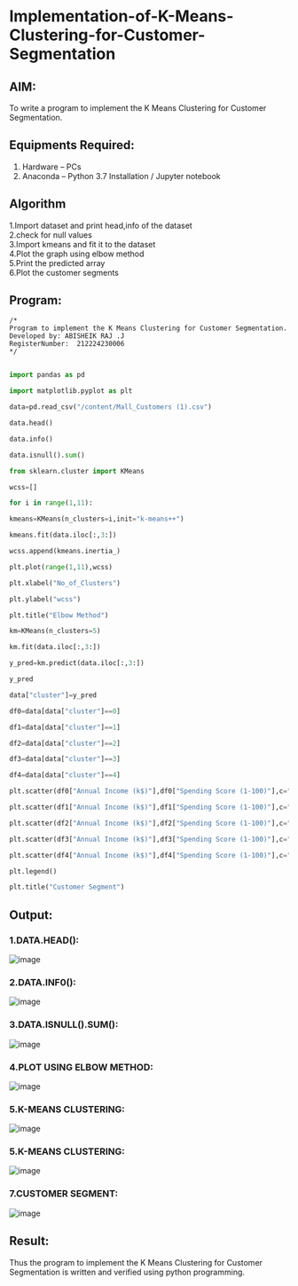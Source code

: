 # Implementation-of-K-Means-Clustering-for-Customer-Segmentation

## AIM:
To write a program to implement the K Means Clustering for Customer Segmentation.

## Equipments Required:
1. Hardware – PCs
2. Anaconda – Python 3.7 Installation / Jupyter notebook

## Algorithm
1.Import dataset and print head,info of the dataset  
2.check for null values   
3.Import kmeans and fit it to the dataset    
4.Plot the graph using elbow method    
5.Print the predicted array    
6.Plot the customer segments    

## Program:
```
/*
Program to implement the K Means Clustering for Customer Segmentation.
Developed by: ABISHEIK RAJ .J
RegisterNumber:  212224230006
*/
```
```python

import pandas as pd

import matplotlib.pyplot as plt

data=pd.read_csv("/content/Mall_Customers (1).csv")

data.head()

data.info()

data.isnull().sum()

from sklearn.cluster import KMeans

wcss=[]

for i in range(1,11):

kmeans=KMeans(n_clusters=i,init="k-means++")

kmeans.fit(data.iloc[:,3:])

wcss.append(kmeans.inertia_)

plt.plot(range(1,11),wcss)

plt.xlabel("No_of_Clusters")

plt.ylabel("wcss")

plt.title("Elbow Method")

km=KMeans(n_clusters=5)

km.fit(data.iloc[:,3:])

y_pred=km.predict(data.iloc[:,3:])

y_pred

data["cluster"]=y_pred

df0=data[data["cluster"]==0]

df1=data[data["cluster"]==1]

df2=data[data["cluster"]==2]

df3=data[data["cluster"]==3]

df4=data[data["cluster"]==4]

plt.scatter(df0["Annual Income (k$)"],df0["Spending Score (1-100)"],c="red",label="cluster0")

plt.scatter(df1["Annual Income (k$)"],df1["Spending Score (1-100)"],c="black",label="cluster1")

plt.scatter(df2["Annual Income (k$)"],df2["Spending Score (1-100)"],c="blue",label="cluster2")

plt.scatter(df3["Annual Income (k$)"],df3["Spending Score (1-100)"],c="green",label="cluster3")

plt.scatter(df4["Annual Income (k$)"],df4["Spending Score (1-100)"],c="magenta",label="cluster4")

plt.legend()

plt.title("Customer Segment")

```

## Output:
### 1.DATA.HEAD():
![image](https://github.com/user-attachments/assets/14e9fa29-4edd-48cc-aec1-891c6a6c97b1)

### 2.DATA.INF0():
![image](https://github.com/user-attachments/assets/0b29b4d5-bf35-4461-b045-c1451860597d)

### 3.DATA.ISNULL().SUM():
![image](https://github.com/user-attachments/assets/d4332286-52a0-4ed4-be05-404628103a13)

### 4.PLOT USING ELBOW METHOD:
![image](https://github.com/user-attachments/assets/fe097c7b-2ace-4c28-946c-570652e7214a)

### 5.K-MEANS CLUSTERING:
![image](https://github.com/user-attachments/assets/9bf8767d-f46b-47cb-99a4-3b7e1a0316ae)

### 5.K-MEANS CLUSTERING:
![image](https://github.com/user-attachments/assets/4f6c2957-6d85-4ae6-abb5-202a339a6230)
### 7.CUSTOMER SEGMENT:
![image](https://github.com/user-attachments/assets/6e651abc-1085-4ae7-bbe9-614a3b3dff7a)

## Result:
Thus the program to implement the K Means Clustering for Customer Segmentation is written and verified using python programming.

